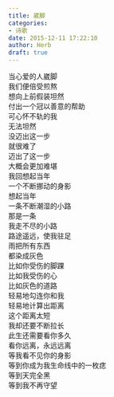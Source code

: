 ```yaml
---  
title: 崴脚  
categories:  
- 诗歌  
date: 2015-12-11 17:22:10  
author: Herb  
draft: true
---  
```

当心爱的人崴脚  
我们便倍受煎熬    
想向上前假装坦然  
付出一个冠以善意的帮助  
可心怀不轨的我  
无法坦然    
没迈出这一步  
就很难了  
迈出了这一步  
大概会更加难堪    
我回想起当年  
一个不断挪动的身影  
想起当年  
一条不断潮湿的小路    
那是一条  
我走不尽的小路  
路途遥远，使我驻足    
雨把所有东西  
都染成灰色  
比如你受伤的脚踝  
比如我受伤的心  
比如灰色的道路    
轻易地勾连你和我  
轻易地计算出距离  
这个距离太短  
我却还要不断拉长    
此生还需要看你多久  
看你远离，永远远离  
等我看不见你的身影  
等到你成为我生命线中的一枚痣  
等到天完全黑  
等到我不再守望